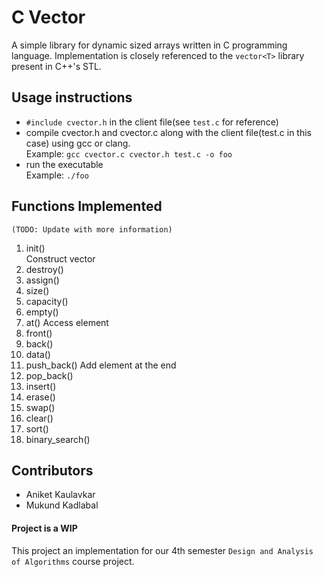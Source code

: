 # C Vector
A simple library for dynamic sized arrays written in C programming language. Implementation is closely referenced to the `vector<T>` library present in C++'s STL.

## Usage instructions
- `#include cvector.h` in the client file(see `test.c` for reference) 
- compile cvector.h and cvector.c along with the client file(test.c in this case) using gcc or clang.  
Example: ``` gcc cvector.c cvector.h test.c -o foo ```
- run the executable  
Example: `./foo`

## Functions Implemented 
    (TODO: Update with more information)
1. init()  
    Construct vector
2. destroy()
3. assign()
4. size()
5. capacity()
6. empty()
7. at()
    Access element
8. front()
9. back()
10. data()
11. push_back()
    Add element at the end
12. pop_back()
13. insert()
14. erase()
15. swap()
16. clear()
17. sort()
18. binary_search()

## Contributors
- Aniket Kaulavkar 
- Mukund Kadlabal


#### Project is a WIP 
This project an implementation for our 4th semester `Design and Analysis of Algorithms` course project.
